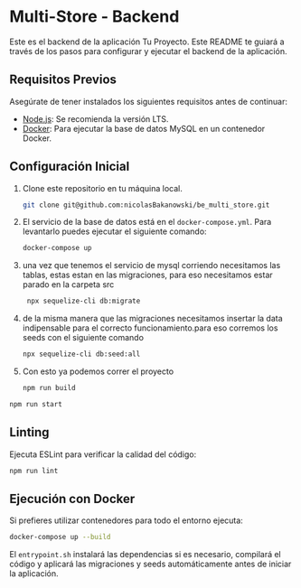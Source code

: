# Multi-Store - Backend

Este es el backend de la aplicación Tu Proyecto. Este README te guiará a través de los pasos para configurar y ejecutar el backend de la aplicación.

## Requisitos Previos

Asegúrate de tener instalados los siguientes requisitos antes de continuar:

- [Node.js](https://nodejs.org/): Se recomienda la versión LTS.
- [Docker](https://www.docker.com/): Para ejecutar la base de datos MySQL en un contenedor Docker.

## Configuración Inicial

1. Clone este repositorio en tu máquina local.

   ```bash
   git clone git@github.com:nicolasBakanowski/be_multi_store.git
   ```

2. El servicio de la base de datos está en el `docker-compose.yml`. Para levantarlo puedes ejecutar el siguiente comando:

   ```bash
   docker-compose up
   ```

3. una vez que tenemos el servicio de mysql corriendo necesitamos las tablas, estas estan en las migraciones, para eso necesitamos estar parado en la carpeta src

   ```bash
    npx sequelize-cli db:migrate
   ```

4. de la misma manera que las migraciones necesitamos insertar la data indipensable para el correcto funcionamiento.para eso corremos los seeds con el siguiente comando

   ```bash
   npx sequelize-cli db:seed:all
   ```

5. Con esto ya podemos correr el proyecto

   ```bash
   npm run build
   ```

```bash
npm run start
```

## Linting

Ejecuta ESLint para verificar la calidad del código:

```bash
npm run lint
```

## Ejecución con Docker

Si prefieres utilizar contenedores para todo el entorno ejecuta:

```bash
docker-compose up --build
```

El `entrypoint.sh` instalará las dependencias si es necesario, compilará el código y aplicará las migraciones y seeds automáticamente antes de iniciar la aplicación.
